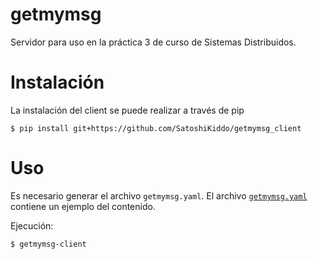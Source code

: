 # getmymsg

Servidor para uso en la práctica 3 de curso de Sistemas Distribuidos.

# Instalación

La instalación del client se puede realizar a través de pip

```console
$ pip install git+https://github.com/SatoshiKiddo/getmymsg_client
```

# Uso

Es necesario generar el archivo `getmymsg.yaml`. El archivo
[`getmymsg.yaml`](https://github.com/SatoshiKiddo/getmymsg_client/blob/master/getmymsg.yaml)
contiene un ejemplo del contenido.

Ejecución:

```
$ getmymsg-client
```
